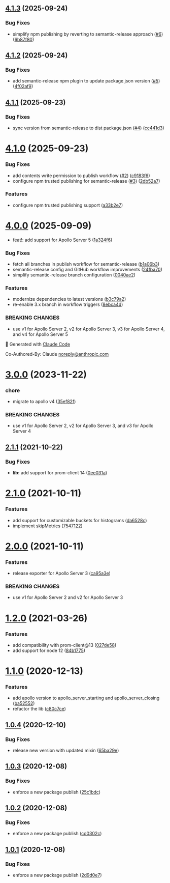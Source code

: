 ## [4.1.3](https://github.com/moderneinc/apollo-prometheus-exporter/compare/v4.1.2...v4.1.3) (2025-09-24)


### Bug Fixes

* simplify npm publishing by reverting to semantic-release approach ([#6](https://github.com/moderneinc/apollo-prometheus-exporter/issues/6)) ([6b87f80](https://github.com/moderneinc/apollo-prometheus-exporter/commit/6b87f80eb7087b4d17dd47d1bf1c8ed7b78c6744))

## [4.1.2](https://github.com/moderneinc/apollo-prometheus-exporter/compare/v4.1.1...v4.1.2) (2025-09-24)


### Bug Fixes

* add semantic-release npm plugin to update package.json version ([#5](https://github.com/moderneinc/apollo-prometheus-exporter/issues/5)) ([4f02af9](https://github.com/moderneinc/apollo-prometheus-exporter/commit/4f02af965bd8379c2fe5e9a3379a3cae23f90ea8))

## [4.1.1](https://github.com/moderneinc/apollo-prometheus-exporter/compare/v4.1.0...v4.1.1) (2025-09-23)


### Bug Fixes

* sync version from semantic-release to dist package.json ([#4](https://github.com/moderneinc/apollo-prometheus-exporter/issues/4)) ([cc441d3](https://github.com/moderneinc/apollo-prometheus-exporter/commit/cc441d351dd62eca9d950eaa890234d57c11b36a))

# [4.1.0](https://github.com/moderneinc/apollo-prometheus-exporter/compare/v4.0.0...v4.1.0) (2025-09-23)


### Bug Fixes

* add contents write permission to publish workflow ([#2](https://github.com/moderneinc/apollo-prometheus-exporter/issues/2)) ([c9183f6](https://github.com/moderneinc/apollo-prometheus-exporter/commit/c9183f61c16fa07547a2c141c3639e3070063487))
* configure npm trusted publishing for semantic-release ([#3](https://github.com/moderneinc/apollo-prometheus-exporter/issues/3)) ([2db52a7](https://github.com/moderneinc/apollo-prometheus-exporter/commit/2db52a764dc7778d8bca5716e703217a54667f9a))


### Features

* configure npm trusted publishing support ([a33b2e7](https://github.com/moderneinc/apollo-prometheus-exporter/commit/a33b2e74394b607dfc959128796f2201f9502725))

# [4.0.0](https://github.com/moderneinc/apollo-prometheus-exporter/compare/v3.0.0...v4.0.0) (2025-09-09)


* feat!: add support for Apollo Server 5 ([1a324f6](https://github.com/moderneinc/apollo-prometheus-exporter/commit/1a324f6db290a548e98e6d67a6bcf23ab49fc775))


### Bug Fixes

* fetch all branches in publish workflow for semantic-release ([b1a06b3](https://github.com/moderneinc/apollo-prometheus-exporter/commit/b1a06b39c1e93c0f189b92954b642465a7e285be))
* semantic-release config and GitHub workflow improvements ([24fba70](https://github.com/moderneinc/apollo-prometheus-exporter/commit/24fba70261dc2c226d0e1b00db7f62f8228fd15e))
* simplify semantic-release branch configuration ([0040ae2](https://github.com/moderneinc/apollo-prometheus-exporter/commit/0040ae21ed47a04014cb72df7ed6350c6e4c4b32))


### Features

* modernize dependencies to latest versions ([b3c79a2](https://github.com/moderneinc/apollo-prometheus-exporter/commit/b3c79a2b7d9450652c518fa791ed29d8d07a9606))
* re-enable 3.x branch in workflow triggers ([8ebca4d](https://github.com/moderneinc/apollo-prometheus-exporter/commit/8ebca4d3524a3a625d3e9a4d84b46edfd2d5149e))


### BREAKING CHANGES

* use v1 for Apollo Server 2, v2 for Apollo Server 3, v3 for Apollo Server 4, and v4 for Apollo Server 5

🤖 Generated with [Claude Code](https://claude.ai/code)

Co-Authored-By: Claude <noreply@anthropic.com>

# [3.0.0](https://github.com/moderneinc/apollo-prometheus-exporter/compare/v2.1.1...v3.0.0) (2023-11-22)


### chore

* migrate to apollo v4 ([35ef82f](https://github.com/moderneinc/apollo-prometheus-exporter/commit/35ef82fb056cb6369d3a2c95533cb043da9b2ee4))


### BREAKING CHANGES

* use v1 for Apollo Server 2, v2 for Apollo Server 3, and v3 for Apollo Server 4

## [2.1.1](https://github.com/moderneinc/apollo-prometheus-exporter/compare/v2.1.0...v2.1.1) (2021-10-22)


### Bug Fixes

* **lib:** add support for prom-client 14 ([0ee031a](https://github.com/moderneinc/apollo-prometheus-exporter/commit/0ee031a77569c00e10cb62f76a20e3ed9b63d4fe))

# [2.1.0](https://github.com/moderneinc/apollo-prometheus-exporter/compare/v2.0.0...v2.1.0) (2021-10-11)


### Features

* add support for customizable buckets for histograms ([da6528c](https://github.com/moderneinc/apollo-prometheus-exporter/commit/da6528c68f3152400e88587226ca8676419e79c7))
* implement skipMetrics ([7547122](https://github.com/moderneinc/apollo-prometheus-exporter/commit/75471224166a0fb989b38b7ab07885e9864a1735))

# [2.0.0](https://github.com/moderneinc/apollo-prometheus-exporter/compare/v1.2.0...v2.0.0) (2021-10-11)


### Features

* release exporter for Apollo Server 3 ([ca95a3e](https://github.com/moderneinc/apollo-prometheus-exporter/commit/ca95a3e787233076c484444b989b5c3ed473e80d))


### BREAKING CHANGES

* use v1 for Apollo Server 2 and v2 for Apollo Server 3

# [1.2.0](https://github.com/moderneinc/apollo-prometheus-exporter/compare/v1.1.0...v1.2.0) (2021-03-26)


### Features

* add compatibility with prom-client@13 ([027de58](https://github.com/moderneinc/apollo-prometheus-exporter/commit/027de58bf102dbbc6af79c4299971dd2abbf337e))
* add support for node 12 ([84b1775](https://github.com/moderneinc/apollo-prometheus-exporter/commit/84b17754f2248160e1b92d723bc81e3405e82d9c))

# [1.1.0](https://github.com/moderneinc/apollo-prometheus-exporter/compare/v1.0.4...v1.1.0) (2020-12-13)


### Features

* add apollo version to apollo_server_starting and apollo_server_closing ([ba52552](https://github.com/moderneinc/apollo-prometheus-exporter/commit/ba52552198dfe1b34d44330182913c712b111752))
* refactor the lib ([c80c7ce](https://github.com/moderneinc/apollo-prometheus-exporter/commit/c80c7cefbf6d3c86c306c8b9e821719dc24886e3))

## [1.0.4](https://github.com/moderneinc/apollo-prometheus-exporter/compare/v1.0.3...v1.0.4) (2020-12-10)


### Bug Fixes

* release new version with updated mixin ([65ba29e](https://github.com/moderneinc/apollo-prometheus-exporter/commit/65ba29e94c2976e8cefbc40d7fc8f1c8aceda856))

## [1.0.3](https://github.com/moderneinc/apollo-prometheus-exporter/compare/v1.0.2...v1.0.3) (2020-12-08)


### Bug Fixes

* enforce a new package publish ([25c1bdc](https://github.com/moderneinc/apollo-prometheus-exporter/commit/25c1bdc28bafe9d6227e1f8b1f25abadb794e13d))

## [1.0.2](https://github.com/moderneinc/apollo-prometheus-exporter/compare/v1.0.1...v1.0.2) (2020-12-08)


### Bug Fixes

* enforce a new package publish ([cd0302c](https://github.com/moderneinc/apollo-prometheus-exporter/commit/cd0302c1623f46b9ad4b303ef233e89fa76958e1))

## [1.0.1](https://github.com/moderneinc/apollo-prometheus-exporter/compare/v1.0.0...v1.0.1) (2020-12-08)


### Bug Fixes

* enforce a new package publish ([2d9d0e7](https://github.com/moderneinc/apollo-prometheus-exporter/commit/2d9d0e759f8ee786c9463ff2c78d56036ae4835f))
